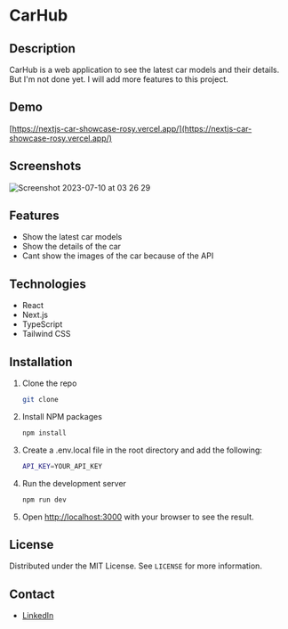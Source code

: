 # CarHub

## Description

CarHub is a web application to see the latest car models and their details. But I'm not done yet. I will add more features to this project.

## Demo

[https://nextjs-car-showcase-rosy.vercel.app/](https://nextjs-car-showcase-rosy.vercel.app/)

## Screenshots
![Screenshot 2023-07-10 at 03 26 29](https://github.com/yurkenn/nextjs-car_showcase/assets/69719126/93cfb73e-f555-41d1-8187-dc6a9ca41f14)


## Features

- Show the latest car models
- Show the details of the car
- Cant show the images of the car because of the API

## Technologies

- React
- Next.js
- TypeScript
- Tailwind CSS

## Installation

1. Clone the repo
   ```sh
   git clone
   ```
2. Install NPM packages
   ```sh
   npm install
   ```
3. Create a .env.local file in the root directory and add the following:

   ```sh
   API_KEY=YOUR_API_KEY
   ```

4. Run the development server
   ```sh
   npm run dev
   ```
5. Open [http://localhost:3000](http://localhost:3000) with your browser to see the result.

## License

Distributed under the MIT License. See `LICENSE` for more information.

## Contact

- [LinkedIn](https://www.linkedin.com/in/o%C4%9Fuzy%C3%BCrken)
